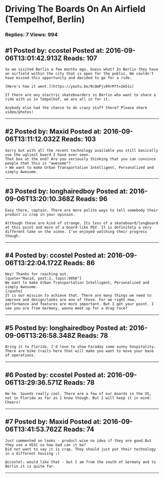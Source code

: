 # Driving The Boards On An Airfield (Tempelhof, Berlin)

### Replies: 7 Views: 994

## \#1 Posted by: ccostel Posted at: 2016-09-06T13:01:42.913Z Reads: 107

```
So we visited Berlin a few months ago. Guess what? In Berlin they have an airfield within the city that is open for the public. We couldn't have missed this opportunity and decided to go for a ride. 

[Here's how it went.](https://youtu.be/0cQmPjv0XrM?t=2m51s)

If there are any electric skateboarders in Berlin who want to share a ride with us in Tempelhof, we are all in for it. 

Anybody else had the chance to do crazy stuff there? Please share video/photos!
```

---
## \#2 Posted by: Maxid Posted at: 2016-09-06T13:11:12.032Z Reads: 103

```
Sorry but with all the recent technology available you still basically use the ugliest board I have ever seen.
That box at the end? Are you seriously thinking that you can convince people that this is "awesome"?
> We want to make Urban Transportation Intelligent, Personalized and simply Awesome.
```

---
## \#3 Posted by: longhairedboy Posted at: 2016-09-06T13:20:10.368Z Reads: 96

```
Easy there, captain. There are more polite ways to tell somebody their product is crap in your opinion. 

Although these are kind of strange. Its less of a skateboard/longboard at this point and more of a board-like PEV. It is definitely a very different take on the scene. I've enjoyed watching their progress though.
```

---
## \#4 Posted by: ccostel Posted at: 2016-09-06T13:22:04.172Z Reads: 86

```
Hey! Thanks for reaching out. 
[quote="Maxid, post:2, topic:9056"]
We want to make Urban Transportation Intelligent, Personalized and simply Awesome.
[/quote]
It is our mission to achieve that. There are many things we need to improve and design/looks are one of those. For me right now, performance and features are more important. But I get your point. I see you are from Germany, wanna meet up for a drag race?
```

---
## \#5 Posted by: longhairedboy Posted at: 2016-09-06T13:26:58.348Z Reads: 78

```
Bring it to Florida. I'd love to show Faraday some sunny hospitality. There are bike trails here that will make you want to move your base of operations.
```

---
## \#6 Posted by: ccostel Posted at: 2016-09-06T13:29:36.571Z Reads: 78

```
He he. Sounds really cool. There are a few of our boards in the US, not in Florida as far as I know though. But I will keep it in mind. Cheers!
```

---
## \#7 Posted by: Maxid Posted at: 2016-09-06T13:41:53.762Z Reads: 74

```
Just commented on looks - product wise no idea if they are good.But they use a VESC so how bad can it be?
Did not want to say it is crap. They should just put their technology in a different housing ;)

@ccostel: would like that - but I am from the south of Germany and to Berlin it is quite far.
```

---
